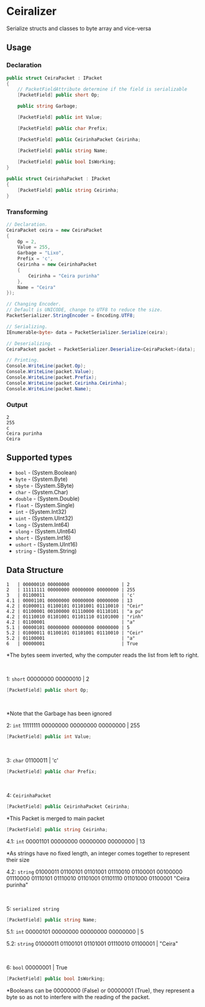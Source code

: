 # Ceiralizer

Serialize structs and classes to byte array and vice-versa

## Usage

### Declaration
```c#
public struct CeiraPacket : IPacket
{
    // PacketFieldAttribute determine if the field is serializable
    [PacketField] public short Op;

    public string Garbage;

    [PacketField] public int Value;

    [PacketField] public char Prefix;

    [PacketField] public CeirinhaPacket Ceirinha;

    [PacketField] public string Name;
    
    [PacketField] public bool IsWorking;
}

public struct CeirinhaPacket : IPacket
{
    [PacketField] public string Ceirinha;
}
```

### Transforming
```c#
// Declaration.
CeiraPacket ceira = new CeiraPacket
{
    Op = 2,
    Value = 255,
    Garbage = "Lixo",
    Prefix = 'c',
    Ceirinha = new CeirinhaPacket
    {
        Ceirinha = "Ceira purinha"
    },
    Name = "Ceira"
});

// Changing Encoder.
// Default is UNICODE, change to UTF8 to reduce the size.
PacketSerializer.StringEncoder = Encoding.UTF8;

// Serializing.
IEnumerable<byte> data = PacketSerializer.Serialize(ceira);

// Deserializing.
CeiraPacket packet = PacketSerializer.Deserialize<CeiraPacket>(data);

// Printing.
Console.WriteLine(packet.Op);
Console.WriteLine(packet.Value);
Console.WriteLine(packet.Prefix);
Console.WriteLine(packet.Ceirinha.Ceirinha);
Console.WriteLine(packet.Name);
```

### Output
```text
2
255
c
Ceira purinha
Ceira
```

## Supported types

- `bool` - (System.Boolean)
- `byte` - (System.Byte)
- `sbyte` - (System.SByte)
- `char` - (System.Char)
- `double` - (System.Double)
- `float` - (System.Single)
- `int` - (System.Int32)
- `uint` - (System.UInt32)
- `long` - (System.Int64)
- `ulong` - (System.UInt64)
- `short` - (System.Int16)
- `ushort` - (System.UInt16)
- `string` - (System.String)

## Data Structure

```text
1   | 00000010 00000000                   | 2
2   | 11111111 00000000 00000000 00000000 | 255
3   | 01100011                            | 'c'
4.1 | 00001101 00000000 00000000 00000000 | 13
4.2 | 01000011 01100101 01101001 01110010 | "Ceir"
4.2 | 01100001 00100000 01110000 01110101 | "a pu"
4.2 | 01110010 01101001 01101110 01101000 | "rinh"
4.2 | 01100001                            | "a"
5.1 | 00000101 00000000 00000000 00000000 | 5
5.2 | 01000011 01100101 01101001 01110010 | "Ceir"
5.2 | 01100001                            | "a"
6   | 00000001                            | True
```

*The bytes seem inverted, why the computer reads the list from left to right.

<br/>

1: `short` 00000000 00000010 | 2 
```c#
[PacketField] public short Op;
```

<br/>

*Note that the Garbage has been ignored

2: `int` 11111111 00000000 00000000 00000000 | 255
```c#
[PacketField] public int Value;
```

<br/>

3: `char` 01100011 | 'c'
```c#
[PacketField] public char Prefix;
```

<br/>

4: `CeirinhaPacket`
```c#
[PacketField] public CeirinhaPacket Ceirinha;
```

*This Packet is merged to main packet

```c#
[PacketField] public string Ceirinha;
```

4.1: `int` 00001101 00000000 00000000 00000000 | 13

*As strings have no fixed length, an integer comes together to represent their size

4.2: `string` 01000011 01100101 01101001 01110010 01100001 00100000 01110000 01110101 01110010 01101001 01101110 01101000 01100001 "Ceira purinha"

<br/>

5: `serialized string`
```c#
[PacketField] public string Name;
```

5.1: `int` 00000101 00000000 00000000 00000000 | 5

5.2: `string` 01000011 01100101 01101001 01110010 01100001 | "Ceira"

<br/>

6: `bool` 00000001 | True
```c#
[PacketField] public bool IsWorking;
```

*Booleans can be 00000000 (False) or 00000001 (True), they represent a byte so as not to interfere with the reading of the packet.